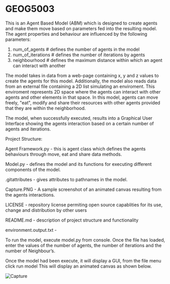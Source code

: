 # GEOG5003
This is an Agent Based Model (ABM) which is designed to create agents and make them move based on parameters fed into the resulting model.
The agent properties and behaviour are influenced by the following parameters:

1)	num_of_agents # defines the number of agents in the model
2)	num_of_iterations # defines the number of iterations by agents
3)	neighbourhood # defines the maximum distance within which an agent can interact with another

The model takes in data from a web-page containing x, y and z values to create the agents for this model. Additionally, the model also reads data from an external file containing a 2D list simulating an enviroment. This enviroment represents 2D space where the agents can interact with other agents and other elements in that space. In this model, agents can move freely, "eat", modify and share their resources with other agents provided that they are within the neighborhood.

The model, when successfully executed, results into a Graphical User Interface showing the agents interaction based on a certain number of agents and iterations.

Project Structure:

Agent Framework.py  - this is agent class which defines the agents behaviours through move, eat and share data methods.

Model.py - defines the model  and  its functions for executing different components of the model.

.gitattributes - gives attributes to pathnames in the model.

Capture.PNG - A sample screenshot of an animated canvas resulting from the agents interactions.

LICENSE - repository license permiting open source capablities for its use, change and distribution by other users

README.md - description of project structure and functionality

environment.output.txt - 

To run the model, execute model.py from console. Once the file has loaded, enter the values of the number of agents, the number of iterations and the number of Neighbour’s.

Once the model had been execute, it will display a GUI, from the file menu click run model
This will display an animated canvas as shown below.




![Capture](https://user-images.githubusercontent.com/63342826/80732195-a6aa3200-8b14-11ea-9370-f1c8dfbc9bf6.PNG)
